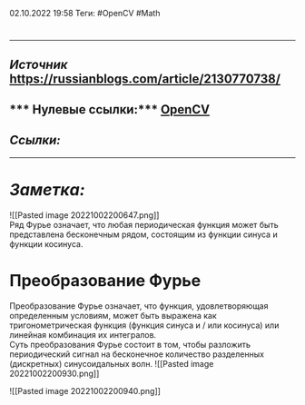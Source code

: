 02.10.2022    19:58
Теги:  #OpenCV  #Math  
# 
---
***Источник***
https://russianblogs.com/article/2130770738/
---
*** Нулевые ссылки:***
[OpenCV](obsidian://open?vault=Obsidian%20Vault&file=%D0%A3%D1%87%D1%91%D0%B1%D0%B0%2F00%20OpenCV)
---
***Ссылки:***
-
---
# ***Заметка:***
![[Pasted image 20221002200647.png]]  
Ряд Фурье означает, что любая периодическая функция может быть представлена ​​бесконечным рядом, состоящим из функции синуса и функции косинуса.
# Преобразование Фурье
Преобразование Фурье означает, что функция, удовлетворяющая определенным условиям, может быть выражена как тригонометрическая функция (функция синуса и / или косинуса) или линейная комбинация их интегралов.  
Суть преобразования Фурье состоит в том, чтобы разложить периодический сигнал на бесконечное количество разделенных (дискретных) синусоидальных волн.
![[Pasted image 20221002200930.png]]

![[Pasted image 20221002200940.png]]